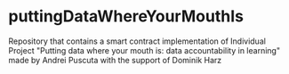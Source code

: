 # puttingDataWhereYourMouthIs
Repository that contains a smart contract implementation of Individual Project "Putting data where your mouth is: data accountability in learning" made by Andrei Puscuta with the support of Dominik Harz
